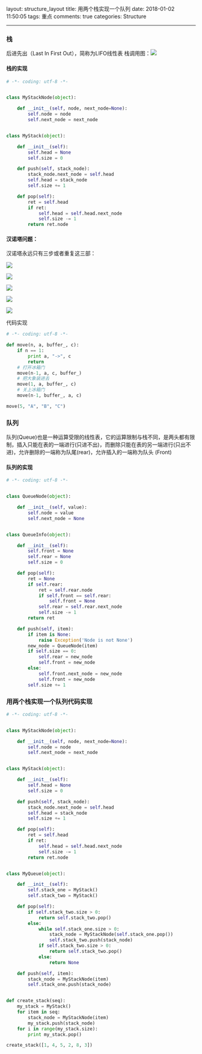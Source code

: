 layout: structure_layout
title: 用两个栈实现一个队列
date: 2018-01-02 11:50:05
tags: 重点
comments: true
categories: Structure

---

### 栈
后进先出（Last In First Out），简称为LIFO线性表
栈调用图：![](http://dl.wcar.net.cn/jpg/2018/1/2//Users/kouyalong/Pictures/1340013975_1616.jpg)

#### 栈的实现

```python
# -*- coding: utf-8 -*-


class MyStackNode(object):

    def __init__(self, node, next_node=None):
        self.node = node
        self.next_node = next_node


class MyStack(object):

    def __init__(self):
        self.head = None
        self.size = 0

    def push(self, stack_node):
        stack_node.next_node = self.head
        self.head = stack_node
        self.size += 1

    def pop(self):
        ret = self.head
        if ret:
            self.head = self.head.next_node
            self.size -= 1
        return ret.node
```

#### 汉诺塔问题：
汉诺塔永远只有三步或者重复这三部：

![](http://dl.wcar.net.cn/jpg/2018/1/2//Users/kouyalong/Pictures/v2-a3c945db9b5a2e8fd455bbc4c7fbce35_hd.jpg)

![](http://dl.wcar.net.cn/jpg/2018/1/2//Users/kouyalong/Pictures/v2-4d14e3c3e893135a9d26fdf11984b493_hd.jpg)

![](http://dl.wcar.net.cn/jpg/2018/1/2//Users/kouyalong/Pictures/v2-7a2c13480cf2c9ab79aa490df4a642ac_hd.jpg)

![](http://dl.wcar.net.cn/jpg/2018/1/2//Users/kouyalong/Pictures/v2-24990a5accb631335dc665f6356b8e55_hd.jpg)

![](http://dl.wcar.net.cn/jpg/2018/1/2//Users/kouyalong/Pictures/v2-fc54c46260c35a0e894a26f74b1735af_hd.jpg)

代码实现

```python
# -*- coding: utf-8 -*-

def move(n, a, buffer_, c):
    if n == 1:
        print a, "->", c
        return
    # 打开冰箱门
    move(n-1, a, c, buffer_)
    # 把大象装进去
    move(1, a, buffer_, c)
    # 关上冰箱门
    move(n-1, buffer_, a, c)

move(5, "A", "B", "C")
```


### 队列
队列(Queue)也是一种运算受限的线性表，它的运算限制与栈不同，是两头都有限制，插入只能在表的一端进行(只进不出)，而删除只能在表的另一端进行(只出不进)，允许删除的一端称为队尾(rear)，允许插入的一端称为队头 (Front)

#### 队列的实现

```python
# -*- coding: utf-8 -*-


class QueueNode(object):

    def __init__(self, value):
        self.node = value
        self.next_node = None


class QueueInfo(object):

    def __init__(self):
        self.front = None
        self.rear = None
        self.size = 0

    def pop(self):
        ret = None
        if self.rear:
            ret = self.rear.node
            if self.front == self.rear:
                self.front = None
            self.rear = self.rear.next_node
            self.size -= 1
        return ret

    def push(self, item):
        if item is None:
            raise Exception('Node is not None')
        new_node = QueueNode(item)
        if self.size == 0:
            self.rear = new_node
            self.front = new_node
        else:
            self.front.next_node = new_node
            self.front = new_node
        self.size += 1

```

### 用两个栈实现一个队列代码实现

```python
# -*- coding: utf-8 -*-


class MyStackNode(object):

    def __init__(self, node, next_node=None):
        self.node = node
        self.next_node = next_node


class MyStack(object):

    def __init__(self):
        self.head = None
        self.size = 0

    def push(self, stack_node):
        stack_node.next_node = self.head
        self.head = stack_node
        self.size += 1

    def pop(self):
        ret = self.head
        if ret:
            self.head = self.head.next_node
            self.size -= 1
        return ret.node


class MyQueue(object):

    def __init__(self):
        self.stack_one = MyStack()
        self.stack_two = MyStack()

    def pop(self):
        if self.stack_two.size > 0:
            return self.stack_two.pop()
        else:
            while self.stack_one.size > 0:
                stack_node = MyStackNode(self.stack_one.pop())
                self.stack_two.push(stack_node)
            if self.stack_two.size > 0:
                return self.stack_two.pop()
            else:
                return None

    def push(self, item):
        stack_node = MyStackNode(item)
        self.stack_one.push(stack_node)


def create_stack(seq):
    my_stack = MyStack()
    for item in seq:
        stack_node = MyStackNode(item)
        my_stack.push(stack_node)
    for i in range(my_stack.size):
        print my_stack.pop()

create_stack([1, 4, 5, 2, 8, 3])
```
